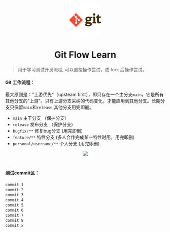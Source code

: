 <p align="center">
    <img width="100" src="https://raw.githubusercontent.com/github/explore/80688e429a7d4ef2fca1e82350fe8e3517d3494d/topics/git/git.png">
</p>
<h1 align="center">Git Flow Learn</h1>

> 用于学习测试开发流程, 可以直接操作尝试，或 fork 后操作尝试。

#### Git 工作流程：
最大原则是："上游优先"（upsteam first），即只存在一个主分支`main`，它是所有其他分支的"上游"。只有上游分支采纳的代码变化，才能应用到其他分支。长期分支只保留`main`和`release`,其他分支用完即删。
+ `main` 主干分支 （保护分支）
+ `release` 发布分支 （保护分支)
+ `bugfix/**` 修复bug分支 (用完即删)
+ `feature/**` 特性分支 (多人合作完成某一特性时用，用完即删)
+ `personal/username/**` 个人分支 (用完即删)


<div align=center>
    <img width="600" src="https://user-images.githubusercontent.com/35565811/146736286-ee5bf967-7fd7-428b-83f4-0cd486faf7b0.png">
</div>


<h1 align="center"></h1>

#### 测试commit区：
```
commit 1
commit 2
commit 3
commit 4
commit 5
commit 6
commit 7
commit 8
commit x
```
